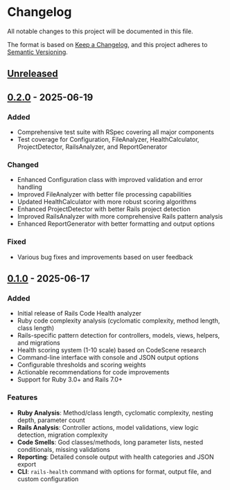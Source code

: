 # Changelog

All notable changes to this project will be documented in this file.

The format is based on [Keep a Changelog](https://keepachangelog.com/en/1.0.0/),
and this project adheres to [Semantic Versioning](https://semver.org/spec/v2.0.0.html).

## [Unreleased]

## [0.2.0] - 2025-06-19

### Added
- Comprehensive test suite with RSpec covering all major components
- Test coverage for Configuration, FileAnalyzer, HealthCalculator, ProjectDetector, RailsAnalyzer, and ReportGenerator

### Changed
- Enhanced Configuration class with improved validation and error handling
- Improved FileAnalyzer with better file processing capabilities
- Updated HealthCalculator with more robust scoring algorithms
- Enhanced ProjectDetector with better Rails project detection
- Improved RailsAnalyzer with more comprehensive Rails pattern analysis
- Enhanced ReportGenerator with better formatting and output options

### Fixed
- Various bug fixes and improvements based on user feedback

## [0.1.0] - 2025-06-17

### Added
- Initial release of Rails Code Health analyzer
- Ruby code complexity analysis (cyclomatic complexity, method length, class length)
- Rails-specific pattern detection for controllers, models, views, helpers, and migrations
- Health scoring system (1-10 scale) based on CodeScene research
- Command-line interface with console and JSON output options
- Configurable thresholds and scoring weights
- Actionable recommendations for code improvements
- Support for Ruby 3.0+ and Rails 7.0+

### Features
- **Ruby Analysis**: Method/class length, cyclomatic complexity, nesting depth, parameter count
- **Rails Analysis**: Controller actions, model validations, view logic detection, migration complexity
- **Code Smells**: God classes/methods, long parameter lists, nested conditionals, missing validations
- **Reporting**: Detailed console output with health categories and JSON export
- **CLI**: `rails-health` command with options for format, output file, and custom configuration

[Unreleased]: https://github.com/gkosmo/rails_code_health/compare/v0.2.0...HEAD
[0.2.0]: https://github.com/gkosmo/rails_code_health/compare/v0.1.0...v0.2.0
[0.1.0]: https://github.com/gkosmo/rails_code_health/releases/tag/v0.1.0